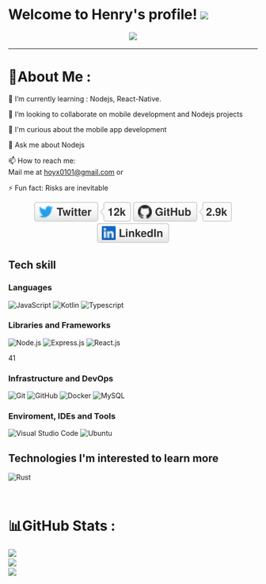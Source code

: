 # Welcome to Henry's profile! <img src="https://media.giphy.com/media/hvRJCLFzcasrR4ia7z/giphy.gif" width="28">

<p align="center">
     <a href="https://github.com/CodeWhiteWeb/CodeWhiteWeb"><img src="https://readme-typing-svg.herokuapp.com?font=Fira+Code&pause=1000&width=435&lines=Code%2C+Build%2C+and+Test.;Code+controls+the+world.;Risk+it+now%2C+nothing+is+100%25+sure.;god+of+smart+contracts."></a>
</p>

---
  
# 💫About Me :

  🌱 I’m currently learning : Nodejs, React-Native.

  👯 I’m looking to collaborate on mobile development and Nodejs projects

  🤔 I'm curious about the mobile app development

  💬 Ask me about Nodejs

  📫 How to reach me:  
  Mail me at hoyx0101@gmail.com or 

⚡ Fun fact: Risks are inevitable

<p align="center">
	<a href="https://twitter.com/asahelcode"><img src="images/twitter.svg" alt="Twitter"></a>
	<a href="https://github.com/asahelcode"><img src="images/github.svg" alt="GitHub"></a>
	<a href="https://www.linkedin.com/in/asahelcode"><img src="images/linkedin.svg" alt="LinkedIn"></a>
</p>

## Tech skill

### Languages
  ![JavaScript](https://img.shields.io/badge/-JavaScript-333333?style=flat&logo=javascript)
  ![Kotlin](https://img.shields.io/badge/-Kotlin-333333?style=flat&logo=kotlin)
  ![Typescript](https://img.shields.io/badge/-Typescript-333333?style=flat&logo=typescript)
  
### Libraries and Frameworks
 ![Node.js](https://img.shields.io/badge/-Node.js-333333?style=flat&logo=node.js)
 ![Express.js](https://img.shields.io/badge/-Express.js-333333?style=flat&logo=express)
 ![React.js](https://img.shields.io/badge/-React-333333?style=flat&logo=react) 
 
 
41
 
   
### Infrastructure and DevOps
  ![Git](https://img.shields.io/badge/-Git-333333?style=flat&logo=git)
  ![GitHub](https://img.shields.io/badge/-GitHub-333333?style=flat&logo=github)
  ![Docker](https://img.shields.io/badge/-Docker-333333?style=flat&logo=docker)
  ![MySQL](https://img.shields.io/badge/-MySQL-333333?style=flat&logo=mysql)

### Enviroment, IDEs and Tools
  ![Visual Studio Code](https://img.shields.io/badge/-Visual%20Studio%20Code-333333?style=flat&logo=visual-studio-code&logoColor=007ACC)
  ![Ubuntu](https://img.shields.io/badge/-Ubuntu-333333?style=flat&logo=ubuntu)
</br>

## Technologies I'm interested to learn more 

  ![Rust](https://img.shields.io/badge/-Rust-333333?style=flat&logo=rust)
<!--   ![Next.js](https://img.shields.io/badge/-Next.js-333333?style=flat&logo=next.js) -->
<!--   ![GraphQL](https://img.shields.io/badge/-GraphQL-333333?style=flat&logo=graphql) -->
</br>

# 📊GitHub Stats :
![](https://github-readme-stats.vercel.app/api?username=asahelcode&theme=radical&hide_border=false&include_all_commits=false&count_private=false)<br/>
![](https://github-readme-streak-stats.herokuapp.com/?user=asahelcode&theme=radical&hide_border=false)<br/>
![](https://github-readme-stats.vercel.app/api/top-langs/?username=asahelcode&theme=radical&hide_border=false&include_all_commits=false&count_private=false&layout=compact)



